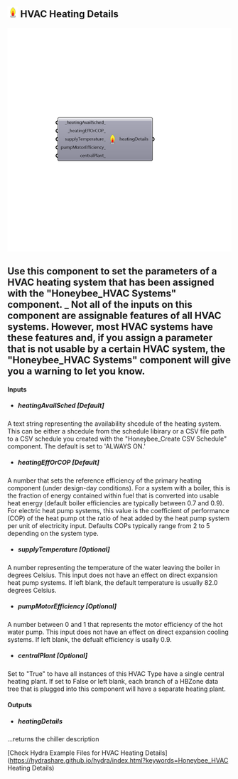 ## ![](../../images/icons/HVAC_Heating_Details.png) HVAC Heating Details

![](../../images/components/HVAC_Heating_Details.png)

Use this component to set the parameters of a HVAC heating system that has been assigned with the "Honeybee_HVAC Systems" component.
 _
 Not all of the inputs on this component are assignable features of all HVAC systems.  However, most HVAC systems have these features and, if you assign a parameter that is not usable by a certain HVAC system, the "Honeybee_HVAC Systems" component will give you a warning to let you know.
 -
 

#### Inputs
* ##### heatingAvailSched [Default]
A text string representing the availability shcedule of the heating system.  This can be either a shcedule from the schedule libirary or a CSV file path to a CSV schedule you created with the "Honeybee_Create CSV Schedule" component.  The default is set to 'ALWAYS ON.'
* ##### heatingEffOrCOP [Default]
A number that sets the reference efficiency of the primary heating component (under design-day conditions). For a system with a boiler, this is the fraction of energy contained within fuel that is converted into usable heat energy (default boiler efficiencies are typically between 0.7 and 0.9). For electric heat pump systems, this value is the coefficient of performance (COP) of the heat pump ot the ratio of heat added by the heat pump system per unit of electricity input. Defaults COPs typically range from 2 to 5 depending on the system type.
* ##### supplyTemperature [Optional]
A number representing the temperature of the water leaving the boiler in degrees Celsius.  This input does not have an effect on direct expansion heat pump systems.  If left blank, the default temperature is usually 82.0 degrees Celsius.
* ##### pumpMotorEfficiency [Optional]
A number between 0 and 1 that represents the motor efficiency of the hot water pump.  This input does not have an effect on direct expansion cooling systems.  If left blank, the defualt efficiency is usally 0.9.
* ##### centralPlant [Optional]
Set to "True" to have all instances of this HVAC Type have a single central heating plant.  If set to False or left blank, each branch of a HBZone data tree that is plugged into this component will have a separate heating plant.

#### Outputs
* ##### heatingDetails
...returns the chiller description


[Check Hydra Example Files for HVAC Heating Details](https://hydrashare.github.io/hydra/index.html?keywords=Honeybee_HVAC Heating Details)